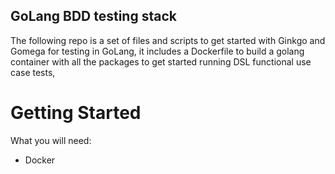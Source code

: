 ## GoLang BDD testing stack 

The following repo is a set of files and scripts to get started with Ginkgo and Gomega for testing in GoLang, 
it includes a Dockerfile to build a golang container with all the packages to get started running DSL functional use case tests,

# Getting Started
What you will need: 

* Docker


